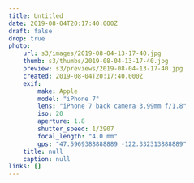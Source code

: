 ```yaml
---
title: Untitled
date: 2019-08-04T20:17:40.000Z
draft: false
drop: true
photo:
    url: s3/images/2019-08-04-13-17-40.jpg
    thumb: s3/thumbs/2019-08-04-13-17-40.jpg
    preview: s3/previews/2019-08-04-13-17-40.jpg
    created: 2019-08-04T20:17:40.000Z
    exif:
        make: Apple
        model: "iPhone 7"
        lens: "iPhone 7 back camera 3.99mm f/1.8"
        iso: 20
        aperture: 1.8
        shutter_speed: 1/2907
        focal_length: "4.0 mm"
        gps: "47.5969388888889 -122.332313888889"
    title: null
    caption: null
links: []
---
```

